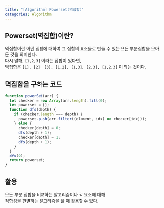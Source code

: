 ```yaml
---
title: "[Algorithm] Powerset(멱집합)"
categories: Algorithm
---
```


## Powerset(멱집합)이란?

멱집합이란 어떤 집합에 대하여 그 집합의 요소들로 만들 수 있는 모든 부분집합을 모아둔 것을 의미한다.  
다시 말해, `[1,2,3]` 이라는 집합이 있다면,  
멱집합은 `[1], [2], [3], [1,2], [1,3], [2,3], [1,2,3]` 이 되는 것이다.

## 멱집합을 구하는 코드

```jsx
function powerSet(arr) {
  let checker = new Array(arr.length).fill(0);
  let powerset = [];
  function dfs(depth) {
    if (checker.length === depth) {
      powerset.push(arr.filter((element, idx) => checker[idx]));
    } else {
      checker[depth] = 0;
      dfs(depth + 1);
      checker[depth] = 1;
      dfs(depth + 1);
    }
  }
  dfs(0);
  return powerset;
}
```

## 활용

모든 부분 집합을 비교하는 알고리즘이나 각 요소에 대해  
적합성을 판별하는 알고리즘을 풀 때 활용할 수 있다.
